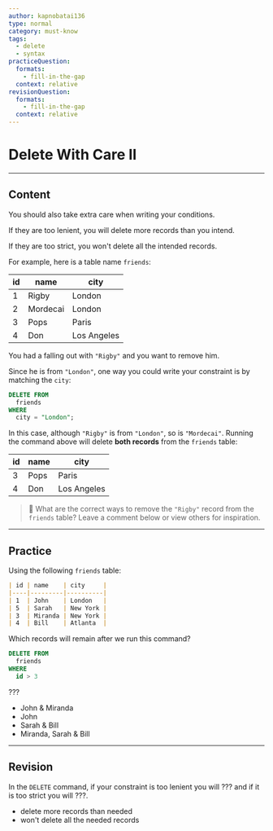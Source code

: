 ```yaml
---
author: kapnobatai136
type: normal
category: must-know
tags:
  - delete
  - syntax
practiceQuestion:
  formats:
    - fill-in-the-gap
  context: relative
revisionQuestion:
  formats:
    - fill-in-the-gap
  context: relative
---
```


# Delete With Care II


---

## Content

You should also take extra care when writing your conditions.

If they are too lenient, you will delete more records than you intend.

If they are too strict, you won't delete all the intended records.

For example, here is a table name `friends`:

| id | name     | city        |
| -- | -------- | ----------- |
| 1  | Rigby    | London      |
| 2  | Mordecai | London      |
| 3  | Pops     | Paris       |
| 4  | Don      | Los Angeles |

You had a falling out with `"Rigby"` and you want to remove him.

Since he is from `"London"`, one way you could write your constraint is by matching the `city`:

```sql
DELETE FROM 
  friends
WHERE 
  city = "London";
```

In this case, although `"Rigby"` is from `"London"`, so is `"Mordecai"`. Running the command above will delete **both records** from the `friends` table:

| id | name | city        |
| -- | ---- | ----------- |
| 3  | Pops | Paris       |
| 4  | Don  | Los Angeles |

> 💬 What are the correct ways to remove the `"Rigby"` record from the `friends` table? Leave a comment below or view others for inspiration.


---

## Practice

Using the following `friends` table:

```md
| id | name    | city     |
|----|---------|----------|
| 1  | John    | London   |
| 5  | Sarah   | New York |
| 3  | Miranda | New York |
| 4  | Bill    | Atlanta  |
```

Which records will remain after we run this command?

```sql
DELETE FROM 
  friends
WHERE 
  id > 3
```

???

- John & Miranda
- John
- Sarah & Bill
- Miranda, Sarah & Bill


---

## Revision

In the `DELETE` command, if your constraint is too lenient you will ??? and if it is too strict you will ???.

- delete more records than needed
- won't delete all the needed records
